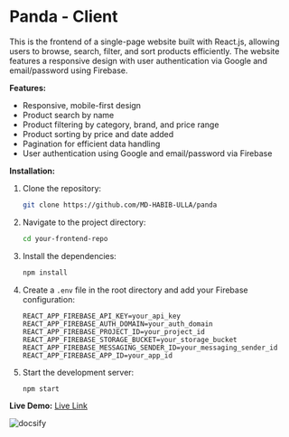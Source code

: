 
# **Panda** - Client


This is the frontend of a single-page website built with React.js, allowing users to browse, search, filter, and sort products efficiently. The website features a responsive design with user authentication via Google and email/password using Firebase.

**Features:**
- Responsive, mobile-first design
- Product search by name
- Product filtering by category, brand, and price range
- Product sorting by price and date added
- Pagination for efficient data handling
- User authentication using Google and email/password via Firebase

**Installation:**
1. Clone the repository:
   ```bash
   git clone https://github.com/MD-HABIB-ULLA/panda
   ```
2. Navigate to the project directory:
   ```bash
   cd your-frontend-repo
   ```
3. Install the dependencies:
   ```bash
   npm install
   ```
4. Create a `.env` file in the root directory and add your Firebase configuration:
   ```env
   REACT_APP_FIREBASE_API_KEY=your_api_key
   REACT_APP_FIREBASE_AUTH_DOMAIN=your_auth_domain
   REACT_APP_FIREBASE_PROJECT_ID=your_project_id
   REACT_APP_FIREBASE_STORAGE_BUCKET=your_storage_bucket
   REACT_APP_FIREBASE_MESSAGING_SENDER_ID=your_messaging_sender_id
   REACT_APP_FIREBASE_APP_ID=your_app_id
   ```
5. Start the development server:
   ```bash
   npm start
   ```

**Live Demo:**
[Live Link](https://panda-9805f.web.app/)


<img src="https://ibb.co/rM5VWDZ" alt="docsify" class="d-block width-full">

